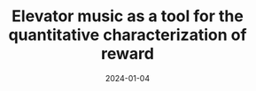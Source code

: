 ---
title: "Elevator music as a tool for the quantitative characterization of reward"
collection: publications
permalink: /publication/2024_elevator-music-as-a-tool-for-the-quantitative-char
date: 2024-01-04
year: 2024
venue: 'Annals of the New York Academy of Sciences'
authors: 'Abrams EB, Namballa R, He R, Poeppel D, Ripollés P'
number: '217'
citation: 'Abrams EB, Namballa R, He R, Poeppel D, Ripollés P (2024). Elevator music as a tool for the quantitative characterization of reward. Annals of the New York Academy of Sciences.'
category: 'article'
---
